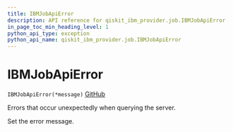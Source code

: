 ```yaml
---
title: IBMJobApiError
description: API reference for qiskit_ibm_provider.job.IBMJobApiError
in_page_toc_min_heading_level: 1
python_api_type: exception
python_api_name: qiskit_ibm_provider.job.IBMJobApiError
---
```


# IBMJobApiError

<span id="qiskit_ibm_provider.job.IBMJobApiError" />

`IBMJobApiError(*message)` [GitHub](https://github.com/qiskit/qiskit-ibm-provider/tree/stable/0.7/qiskit_ibm_provider/job/exceptions.py "view source code")

Errors that occur unexpectedly when querying the server.

Set the error message.

